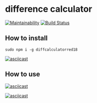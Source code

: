 # difference calculator

[![Maintainability](https://api.codeclimate.com/v1/badges/1cf042b64bccde3a2e1d/maintainability)](https://codeclimate.com/github/AlexRedisson18/project-lvl2-s417/maintainability)
[![Build Status](https://travis-ci.com/AlexRedisson18/difference-calculator.svg?branch=master)](https://travis-ci.com/AlexRedisson18/difference-calculator)

## How to install

`sudo npm i -g diffcalculatorred18`

[![asciicast](https://asciinema.org/a/SyJVS5aTQCGNf3D6q00444jLY.svg)](https://asciinema.org/a/SyJVS5aTQCGNf3D6q00444jLY)

## How to use

[![asciicast](https://asciinema.org/a/4Bh084JIqovimHuUYni8583oj.svg)](https://asciinema.org/a/4Bh084JIqovimHuUYni8583oj)

[![asciicast](https://asciinema.org/a/UPht5LI0YTZqizB0M0D4y6YeC.svg)](https://asciinema.org/a/UPht5LI0YTZqizB0M0D4y6YeC)
